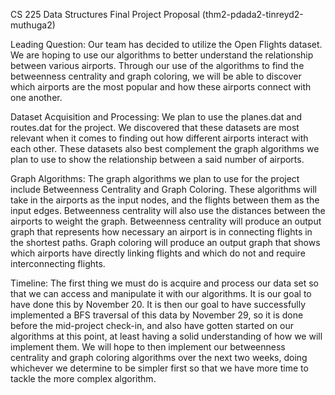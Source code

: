 CS 225 Data Structures
Final Project Proposal (thm2-pdada2-tinreyd2-muthuga2)

Leading Question: 
Our team has decided to utilize the Open Flights dataset. We are hoping to use our algorithms to better understand the relationship between various airports. Through our use of the algorithms to find the betweenness centrality and graph coloring, we will be able to discover which airports are the most popular and how these airports connect with one another.

Dataset Acquisition and Processing: 
We plan to use the planes.dat and routes.dat for the project. We discovered that these datasets are most relevant when it comes to finding out how different airports interact with each other. These datasets also best complement the graph algorithms we plan to use to show the relationship between a said number of airports.

Graph Algorithms:
The graph algorithms we plan to use for the project include Betweenness Centrality and Graph Coloring. These algorithms will take in the airports as the input nodes, and the flights between them as the input edges. Betweenness centrality will also use the distances between the airports to weight the graph. Betweenness centrality will produce an output graph that represents how necessary an airport is in connecting flights in the shortest paths. Graph coloring will produce an output graph that shows which airports have directly linking flights and which do not and require interconnecting flights.

Timeline:
The first thing we must do is acquire and process our data set so that we can access and manipulate it with our algorithms. It is our goal to have done this by November 20. It is then our goal to have successfully implemented a BFS traversal of this data by November 29, so it is done before the mid-project check-in, and also have gotten started on our algorithms at this point, at least having a solid understanding of how we will implement them. We will hope to then implement our betweenness centrality and graph coloring algorithms over the next two weeks, doing whichever we determine to be simpler first so that we have more time to tackle the more complex algorithm.

